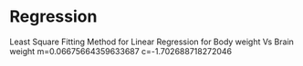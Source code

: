 # Regression

Least Square Fitting Method for Linear Regression for Body weight Vs Brain weight
m=0.06675664359633687 c=-1.702688718272046
